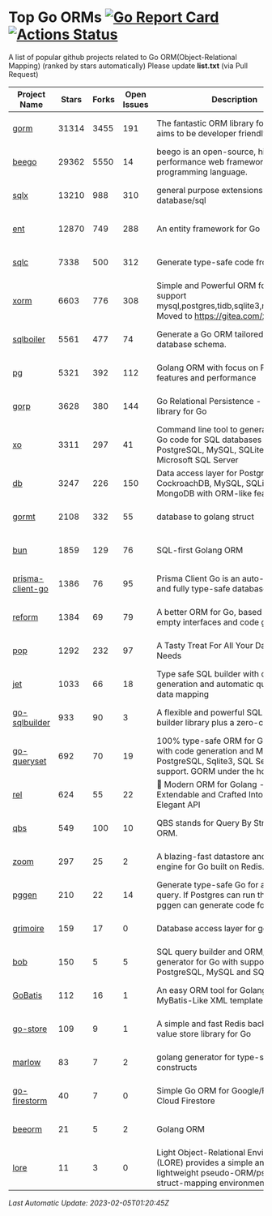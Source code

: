 # Top Go ORMs [![Go Report Card](https://goreportcard.com/badge/github.com/d-tsuji/awesome-go-orms)](https://goreportcard.com/report/github.com/d-tsuji/awesome-go-orms) [![Actions Status](https://github.com/d-tsuji/awesome-go-orms/workflows/CI/badge.svg)](https://github.com/d-tsuji/awesome-go-orms/actions)
A list of popular github projects related to Go ORM(Object-Relational Mapping) (ranked by stars automatically)
Please update **list.txt** (via Pull Request)

| Project Name | Stars | Forks | Open Issues | Description | Last Update |
| ------------ | ----- | ----- | ----------- | ----------- | ----------- |
| [gorm](https://github.com/go-gorm/gorm) | 31314 | 3455 | 191 | The fantastic ORM library for Golang, aims to be developer friendly | 2023-02-04 17:07:41 |
| [beego](https://github.com/beego/beego) | 29362 | 5550 | 14 | beego is an open-source, high-performance web framework for the Go programming language. | 2023-02-04 20:41:23 |
| [sqlx](https://github.com/jmoiron/sqlx) | 13210 | 988 | 310 | general purpose extensions to golang's database/sql | 2023-02-04 15:56:51 |
| [ent](https://github.com/ent/ent) | 12870 | 749 | 288 | An entity framework for Go | 2023-02-04 20:34:35 |
| [sqlc](https://github.com/kyleconroy/sqlc) | 7338 | 500 | 312 | Generate type-safe code from SQL | 2023-02-05 00:22:56 |
| [xorm](https://github.com/go-xorm/xorm) | 6603 | 776 | 308 | Simple and Powerful ORM for Go, support mysql,postgres,tidb,sqlite3,mssql,oracle, Moved to https://gitea.com/xorm/xorm | 2023-02-03 19:50:12 |
| [sqlboiler](https://github.com/volatiletech/sqlboiler) | 5561 | 477 | 74 | Generate a Go ORM tailored to your database schema. | 2023-02-04 19:04:14 |
| [pg](https://github.com/go-pg/pg) | 5321 | 392 | 112 | Golang ORM with focus on PostgreSQL features and performance | 2023-02-03 23:01:23 |
| [gorp](https://github.com/go-gorp/gorp) | 3628 | 380 | 144 | Go Relational Persistence - an ORM-ish library for Go | 2023-02-03 09:33:50 |
| [xo](https://github.com/xo/xo) | 3311 | 297 | 41 | Command line tool to generate idiomatic Go code for SQL databases supporting PostgreSQL, MySQL, SQLite, Oracle, and Microsoft SQL Server | 2023-02-04 22:24:26 |
| [db](https://github.com/upper/db) | 3247 | 226 | 150 | Data access layer for PostgreSQL, CockroachDB, MySQL, SQLite and MongoDB with ORM-like features. | 2023-02-04 17:42:28 |
| [gormt](https://github.com/xxjwxc/gormt) | 2108 | 332 | 55 | database to golang struct | 2023-02-01 09:10:05 |
| [bun](https://github.com/uptrace/bun) | 1859 | 129 | 76 | SQL-first Golang ORM | 2023-02-04 23:53:44 |
| [prisma-client-go](https://github.com/prisma/prisma-client-go) | 1386 | 76 | 95 | Prisma Client Go is an auto-generated and fully type-safe database client | 2023-02-04 13:36:56 |
| [reform](https://github.com/go-reform/reform) | 1384 | 69 | 79 | A better ORM for Go, based on non-empty interfaces and code generation. | 2023-02-01 18:17:58 |
| [pop](https://github.com/gobuffalo/pop) | 1292 | 232 | 97 | A Tasty Treat For All Your Database Needs | 2023-02-03 19:49:49 |
| [jet](https://github.com/go-jet/jet) | 1033 | 66 | 18 | Type safe SQL builder with code generation and automatic query result data mapping | 2023-02-04 01:45:59 |
| [go-sqlbuilder](https://github.com/huandu/go-sqlbuilder) | 933 | 90 | 3 | A flexible and powerful SQL string builder library plus a zero-config ORM. | 2023-02-04 13:49:32 |
| [go-queryset](https://github.com/jirfag/go-queryset) | 692 | 70 | 19 | 100% type-safe ORM for Go (Golang) with code generation and MySQL, PostgreSQL, Sqlite3, SQL Server support. GORM under the hood. | 2022-12-30 10:23:02 |
| [rel](https://github.com/go-rel/rel) | 624 | 55 | 22 | :gem: Modern ORM for Golang - Testable, Extendable and Crafted Into a Clean and Elegant API | 2023-02-02 10:00:22 |
| [qbs](https://github.com/coocood/qbs) | 549 | 100 | 10 | QBS stands for Query By Struct. A Go ORM. | 2022-09-09 08:32:11 |
| [zoom](https://github.com/albrow/zoom) | 297 | 25 | 2 | A blazing-fast datastore and querying engine for Go built on Redis. | 2023-02-02 20:22:34 |
| [pggen](https://github.com/jschaf/pggen) | 210 | 22 | 14 | Generate type-safe Go for any Postgres query. If Postgres can run the query, pggen can generate code for it. | 2023-02-01 04:17:09 |
| [grimoire](https://github.com/Fs02/grimoire) | 159 | 17 | 0 | Database access layer for golang | 2022-12-21 15:18:02 |
| [bob](https://github.com/stephenafamo/bob) | 150 | 5 | 5 | SQL query builder and ORM/Factory generator for Go with support for PostgreSQL, MySQL and SQLite | 2023-02-04 16:24:58 |
| [GoBatis](https://github.com/mei-rune/GoBatis) | 112 | 16 | 1 | An easy ORM tool for Golang, support MyBatis-Like XML template SQL | 2023-01-28 12:39:26 |
| [go-store](https://github.com/gosuri/go-store) | 109 | 9 | 1 | A simple and fast Redis backed key-value store library for Go | 2022-09-27 09:00:46 |
| [marlow](https://github.com/dadleyy/marlow) | 83 | 7 | 2 | golang generator for type-safe sql api constructs | 2023-01-28 13:13:25 |
| [go-firestorm](https://github.com/jschoedt/go-firestorm) | 40 | 7 | 0 | Simple Go ORM for Google/Firebase Cloud Firestore | 2023-01-20 21:11:28 |
| [beeorm](https://github.com/latolukasz/beeorm) | 21 | 5 | 2 | Golang ORM | 2023-01-23 19:23:56 |
| [lore](https://github.com/abrahambotros/lore) | 11 | 3 | 0 | Light Object-Relational Environment (LORE) provides a simple and lightweight pseudo-ORM/pseudo-struct-mapping environment for Go | 2022-09-27 09:01:01 |

*Last Automatic Update: 2023-02-05T01:20:45Z*